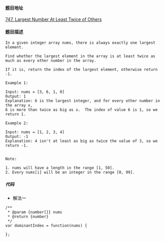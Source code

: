 #### 题目地址
[747. Largest Number At Least Twice of Others](https://leetcode.com/problems/largest-number-at-least-twice-of-others/)
#### 题目描述
```
In a given integer array nums, there is always exactly one largest element.

Find whether the largest element in the array is at least twice as much as every other number in the array.

If it is, return the index of the largest element, otherwise return -1.

Example 1:

Input: nums = [3, 6, 1, 0]
Output: 1
Explanation: 6 is the largest integer, and for every other number in the array x,
6 is more than twice as big as x.  The index of value 6 is 1, so we return 1.

Example 2:

Input: nums = [1, 2, 3, 4]
Output: -1
Explanation: 4 isn't at least as big as twice the value of 3, so we return -1.
 

Note:

1. nums will have a length in the range [1, 50].
2. Every nums[i] will be an integer in the range [0, 99].

```

##### 代码

- 解法一
```
/**
 * @param {number[]} nums
 * @return {number}
 */
var dominantIndex = function(nums) {
    
};
```
